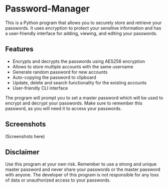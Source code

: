 # Password-Manager

This is a Python program that allows you to securely store and retrieve your passwords. It uses encryption to protect your sensitive information and has a user-friendly interface for adding, viewing, and editing your passwords.

## Features

- Encrypts and decrypts the passwords using AES256 encryption
- Allows to store multiple accounts with the same username
- Generate random password for new accounts
- Auto-copying the password to clipboard
- Update, delete and search functionality for the existing accounts
- User-friendly CLI interface

The program will prompt you to set a master password which will be used to encrypt and decrypt your passwords. Make sure to remember this password, as you will need it to access your passwords.

## Screenshots

(Screenshots here)

## Disclaimer

Use this program at your own risk. Remember to use a strong and unique master password and never share your passwords or the master password with anyone. The developer of this program is not responsible for any loss of data or unauthorized access to your passwords.
